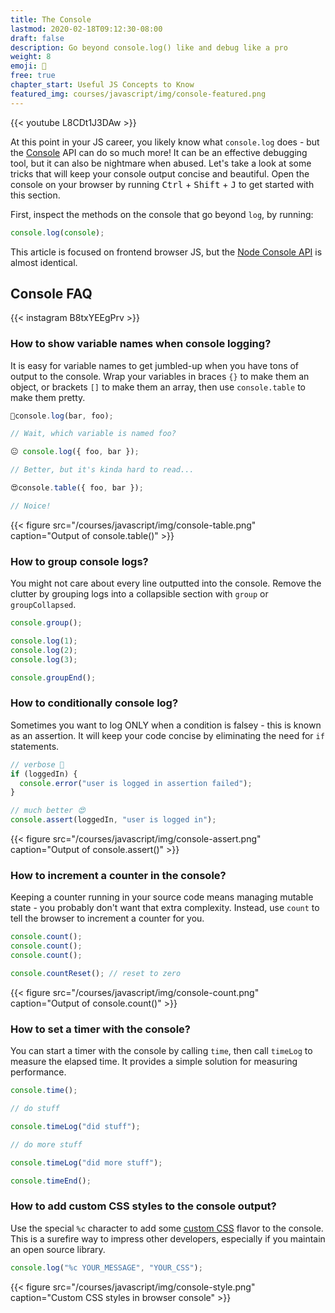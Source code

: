 ```yaml
---
title: The Console
lastmod: 2020-02-18T09:12:30-08:00
draft: false
description: Go beyond console.log() like and debug like a pro
weight: 8
emoji: 🧐
free: true
chapter_start: Useful JS Concepts to Know
featured_img: courses/javascript/img/console-featured.png
---
```


{{< youtube L8CDt1J3DAw >}}

At this point in your JS career, you likely know what `console.log` does - but
the [Console](https://developers.google.com/web/tools/chrome-devtools/console)
API can do so much more! It can be an effective debugging tool, but it can also
be nightmare when abused. Let's take a look at some tricks that will keep your
console output concise and beautiful. Open the console on your browser by
running <kbd>Ctrl</kbd> + <kbd>Shift</kbd> + <kbd>J</kbd> to get started with
this section.

First, inspect the methods on the console that go beyond `log`, by running:

```javascript
console.log(console);
```

This article is focused on frontend browser JS, but the
[Node Console API](https://nodejs.org/api/console.html) is almost identical.

## Console FAQ

<div class="insta">
{{< instagram B8txYEEgPrv >}}
</div>

### How to show variable names when console logging?

It is easy for variable names to get jumbled-up when you have tons of output to
the console. Wrap your variables in braces `{}` to make them an object, or
brackets `[]` to make them an array, then use `console.table` to make them
pretty.

```javascript
💩console.log(bar, foo);

// Wait, which variable is named foo?

😐 console.log({ foo, bar });

// Better, but it's kinda hard to read...

😍console.table({ foo, bar });

// Noice!
```

{{< figure src="/courses/javascript/img/console-table.png" caption="Output of console.table()" >}}

### How to group console logs?

You might not care about every line outputted into the console. Remove the
clutter by grouping logs into a collapsible section with `group` or
`groupCollapsed`.

```javascript
console.group();

console.log(1);
console.log(2);
console.log(3);

console.groupEnd();
```

### How to conditionally console log?

Sometimes you want to log ONLY when a condition is falsey - this is known as an
assertion. It will keep your code concise by eliminating the need for `if`
statements.

```javascript
// verbose 💩
if (loggedIn) {
  console.error("user is logged in assertion failed");
}

// much better 😍
console.assert(loggedIn, "user is logged in");
```

{{< figure src="/courses/javascript/img/console-assert.png" caption="Output of console.assert()" >}}

### How to increment a counter in the console?

Keeping a counter running in your source code means managing mutable state - you
probably don't want that extra complexity. Instead, use `count` to tell the
browser to increment a counter for you.

```javascript
console.count();
console.count();
console.count();

console.countReset(); // reset to zero
```

{{< figure src="/courses/javascript/img/console-count.png" caption="Output of console.count()" >}}

### How to set a timer with the console?

You can start a timer with the console by calling `time`, then call `timeLog` to
measure the elapsed time. It provides a simple solution for measuring
performance.

```js
console.time();

// do stuff

console.timeLog("did stuff");

// do more stuff

console.timeLog("did more stuff");

console.timeEnd();
```

### How to add custom CSS styles to the console output?

Use the special `%c` character to add some
[custom CSS](https://stackoverflow.com/questions/7505623/colors-in-javascript-console)
flavor to the console. This is a surefire way to impress other developers,
especially if you maintain an open source library.

```javascript
console.log("%c YOUR_MESSAGE", "YOUR_CSS");
```

{{< figure src="/courses/javascript/img/console-style.png" caption="Custom CSS styles in browser console" >}}
